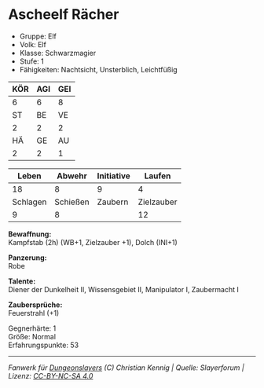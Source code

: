 # Ascheelf Rächer  
- Gruppe: Elf  
- Volk: Elf  
- Klasse: Schwarzmagier  
- Stufe: 1  
- Fähigkeiten: Nachtsicht, Unsterblich, Leichtfüßig  


| KÖR | AGI | GEI |  
| --- | --- | --- |  
| 6   | 6   | 8   |
| ST  | BE  | VE  |  
| 2   | 2   | 2   |
| HÄ  | GE  | AU  |  
| 2   | 2   | 1   |


| Leben    | Abwehr   | Initiative | Laufen     |
| -------- | -------- | ---------- | ---------- |
| 18       | 8        | 9          | 4          |
| Schlagen | Schießen | Zaubern    | Zielzauber |
| 9        | 8        |            | 12         |

**Bewaffnung:**  
Kampfstab (2h) (WB+1, Zielzauber +1), Dolch (INI+1)

**Panzerung:**  
Robe

**Talente:**  
Diener der Dunkelheit II, Wissensgebiet II, Manipulator I, Zaubermacht I

**Zaubersprüche:**  
Feuerstrahl (+1)

Gegnerhärte: 1  
Größe: Normal  
Erfahrungspunkte: 53  



___
*Fanwerk für [Dungeonslayers](https://www.dungeonslayers.net/) (C) Christian Kennig | Quelle: Slayerforum | Lizenz: [CC-BY-NC-SA 4.0](https://creativecommons.org/licenses/by-nc-sa/4.0/deed.de)*